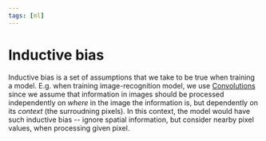 ```yaml
---
tags: [ml]
---
```


# Inductive bias

Inductive bias is a set of assumptions that we take to be true when training a
model. E.g. when training image-recognition model, we use
[Convolutions](./convolution_in_ml.md) since we assume that information in images
should be processed independently on *where* in the image the information is,
but dependently on its *context* (the surroudning pixels). In this context, the
model would have such inductive bias -- ignore spatial information, but consider
nearby pixel values, when processing given pixel.
